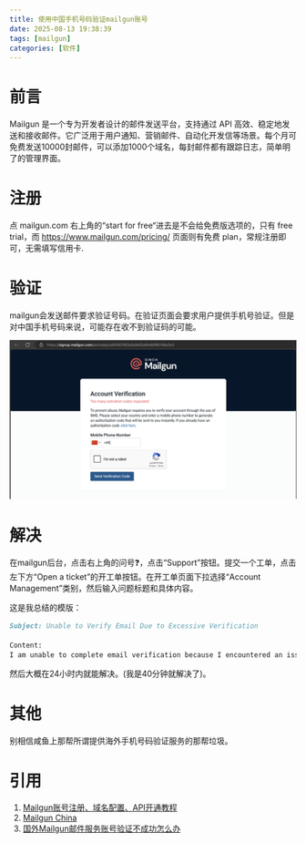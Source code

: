```yaml
---
title: 使用中国手机号码验证mailgun账号
date: 2025-08-13 19:38:39
tags: [mailgun]
categories: [软件]
---
```


# 前言

Mailgun 是一个专为开发者设计的邮件发送平台，支持通过 API 高效、稳定地发送和接收邮件。它广泛用于用户通知、营销邮件、自动化开发信等场景。每个月可免费发送10000封邮件，可以添加1000个域名，每封邮件都有跟踪日志，简单明了的管理界面。

# 注册

点 mailgun.com 右上角的“start for free“进去是不会给免费版选项的，只有 free trial，而 https://www.mailgun.com/pricing/ 页面则有免费 plan，常规注册即可，无需填写信用卡.

# 验证

mailgun会发送邮件要求验证号码。在验证页面会要求用户提供手机号验证。但是对中国手机号码来说，可能存在收不到验证码的可能。

![mailgun验证码失败](https://raw.githubusercontent.com/damingerdai/damingerdai.github.io/master/assets/software/mailgun-validate-error.png)

# 解决

在mailgun后台，点击右上角的问号❓，点击“Support”按钮。提交一个工单，点击左下方“Open a ticket”的开工单按钮。在开工单页面下拉选择“Account Management”类别，然后输入问题标题和具体内容。

这是我总结的模版：

```md
Subject: Unable to Verify Email Due to Excessive Verification

Content:
I am unable to complete email verification because I encountered an issue after entering my mobile phone number (+86 xxxxxxxxxxx) and requesting a verification code. The system notified me that I have exceeded the allowed number of attempts, along with other unspecified reminders.
```

然后大概在24小时内就能解决。(我是40分钟就解决了)。

# 其他

别相信咸鱼上那帮所谓提供海外手机号码验证服务的那帮垃圾。

# 引用

1. [Mailgun账号注册、域名配置、API开通教程](https://www.jiadingqiang.com/31941.html)
2. [Mailgun China](https://mailgun-china.com/)
3. [国外Mailgun邮件服务账号验证不成功怎么办](https://zhuanlan.zhihu.com/p/685968877)
